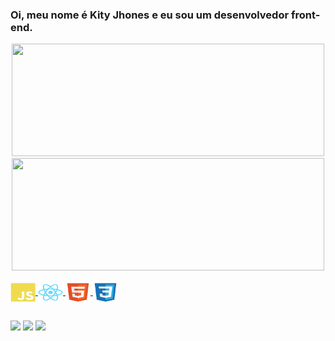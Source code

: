 ### Oi, meu nome é Kity Jhones e eu sou um desenvolvedor front-end.

<div align="center">
  <a href="https://github.com/kityjhones">
  <img height="180em" width="500em" src="https://github-readme-stats.vercel.app/api?username=kityjhones&show_icons=true&theme=dark&include_all_commits=true&count_private=true"/>
  <img height="180em" width="500em" src="https://github-readme-stats.vercel.app/api/top-langs/?username=kityjhones&layout=compact&langs_count=7&theme=dark"/>
</div>
  
 <div style="display: inline_block"><br>
  <img align="center" alt="kj-Js" height="30" width="40" src="https://raw.githubusercontent.com/devicons/devicon/master/icons/javascript/javascript-plain.svg">
  <img align="center" alt="kj-React" height="30" width="40" src="https://raw.githubusercontent.com/devicons/devicon/master/icons/react/react-original.svg">
  <img align="center" alt="kj-HTML" height="30" width="40" src="https://raw.githubusercontent.com/devicons/devicon/master/icons/html5/html5-original.svg">
  <img align="center" alt="kj-CSS" height="30" width="40" src="https://raw.githubusercontent.com/devicons/devicon/master/icons/css3/css3-original.svg">
   
    
</div>
  
  ##
<div>
<a href="https://instagram.com/kj_goncalves" target="_blank"><img src="https://img.shields.io/badge/-Instagram-%23E4405F?style=for-the-badge&logo=instagram&logoColor=white" target="_blank"></a>
  <a href = "mailto:kityjhones@gmail.com"><img src="https://img.shields.io/badge/-Gmail-%23333?style=for-the-badge&logo=gmail&logoColor=white" target="_blank"></a>
  <a href="https://www.linkedin.com" target="_blank"><img src="https://img.shields.io/badge/-LinkedIn-%230077B5?style=for-the-badge&logo=linkedin&logoColor=white" target="_blank"></a>
  </div>
